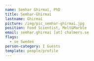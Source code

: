 ```yaml
---
name: Semhar Ghirmai, PhD
title: Semhar-Ghirmai
lastname: Ghirmai
picture: /img/pic_semhar-ghirmai.jpg
position: Food Scientist, Melt&Marble
email: semhar.ghirmai [at] chalmers.se
flags:
  - se Sweden
person-category: I Guests
template: people/profile
---
```

